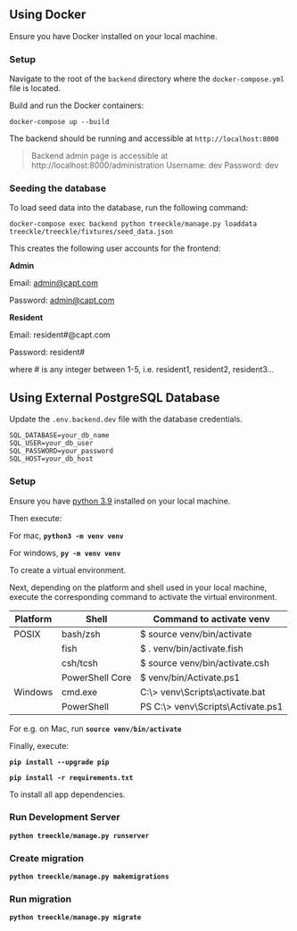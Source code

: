 ## Using Docker

Ensure you have Docker installed on your local machine.

### Setup

Navigate to the root of the `backend` directory where the `docker-compose.yml` file is located.

Build and run the Docker containers:

```
docker-compose up --build
```

The backend should be running and accessible at `http://localhost:8000`

> Backend admin page is accessible at http://localhost:8000/administration
> Username: dev
> Password: dev

### Seeding the database

To load seed data into the database, run the following command:

```
docker-compose exec backend python treeckle/manage.py loaddata treeckle/treeckle/fixtures/seed_data.json
```

This creates the following user accounts for the frontend:

**Admin**

Email: admin@capt.com

Password: admin@capt.com

**Resident**

Email: resident#@capt.com

Password: resident#

where # is any integer between 1-5, i.e. resident1, resident2, resident3...

## Using External PostgreSQL Database

Update the `.env.backend.dev` file with the database credentials.

```
SQL_DATABASE=your_db_name
SQL_USER=your_db_user
SQL_PASSWORD=your_password
SQL_HOST=your_db_host
```

### Setup

Ensure you have [python 3.9](https://www.python.org/downloads/) installed on your local machine.

Then execute:

For mac, **`python3 -m venv venv`**

For windows, **`py -m venv venv`**

To create a virtual environment.

Next, depending on the platform and shell used in your local machine, execute the corresponding command to activate the virtual environment.

| Platform | Shell           | Command to activate venv           |
| -------- | --------------- | ---------------------------------- |
| POSIX    | bash/zsh        | \$ source venv/bin/activate        |
|          | fish            | \$ . venv/bin/activate.fish        |
|          | csh/tcsh        | \$ source venv/bin/activate.csh    |
|          | PowerShell Core | \$ venv/bin/Activate.ps1           |
| Windows  | cmd.exe         | C:\\> venv\Scripts\activate.bat    |
|          | PowerShell      | PS C:\\> venv\Scripts\Activate.ps1 |

For e.g. on Mac, run **`source venv/bin/activate`**

Finally, execute:

**`pip install --upgrade pip`**

**`pip install -r requirements.txt`**

To install all app dependencies.

### Run Development Server

**`python treeckle/manage.py runserver`**

### Create migration

**`python treeckle/manage.py makemigrations`**

### Run migration

**`python treeckle/manage.py migrate`**
